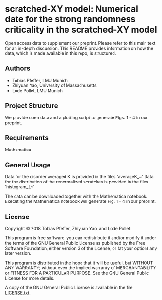 scratched-XY model: Numerical date for the strong randomness criticality in the scratched-XY model
=================================================

Open access data to supplement our preprint.
Please refer to this main text for an in-depth discussion.
This README provides information on how the data, which is made available in this repo, is structured.

Authors
-------
* Tobias Pfeffer, LMU Munich
* Zhiyuan Yao, University of Massachusetts
* Lode Pollet, LMU Munich


Project Structure
-----------------

We provide open data and a plotting script to generate Figs. 1 - 4 in our preprint.


Requirements
------------

Mathematica
  

General Usage
-------------

Data for the disorder averaged K is provided in the files 'averageK_~'
Data for the distribution of the renormalized scratches is provided in the files 'histogram_L~'

The data can be downloaded together with the Mathematica notebook. Executing the Mathematica notebook will generate Fig. 1 - 4 in our preprint.

License
-------

Copyright © 2018 Tobias Pfeffer, Zhiyuan Yao, and Lode Pollet

This program is free software: you can redistribute it and/or modify
it under the terms of the GNU General Public License as published by
the Free Software Foundation, either version 3 of the License, or
(at your option) any later version.

This program is distributed in the hope that it will be useful,
but WITHOUT ANY WARRANTY; without even the implied warranty of
MERCHANTABILITY or FITNESS FOR A PARTICULAR PURPOSE.  See the
GNU General Public License for more details.

A copy of the GNU General Public License is available in the
file [LICENSE.txt](LICENSE.txt).

